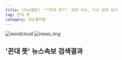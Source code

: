 ```yaml
---
title: (이슈클립) '**꼰대 뜻**' 관련 이슈, 기사 모아 보기
tag: 꼰대 뜻
category: 이슈클리핑
---
```

![wordcloud](https://s3.ap-northeast-2.amazonaws.com/lyrics101-wordcloud/2018-09-17-1537145803.png)
![news_img](https://user-images.githubusercontent.com/42597476/44507050-1206f400-a6e4-11e8-8d98-7ffbfebb353f.png)
## **'**꼰대 뜻**'** 뉴스속보 검색결과

